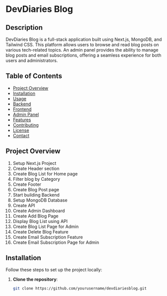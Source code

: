 # DevDiaries Blog

## Description
DevDiaries Blog is a full-stack application built using Next.js, MongoDB, and Tailwind CSS. This platform allows users to browse and read blog posts on various tech-related topics. An admin panel provides the ability to manage blog posts and email subscriptions, offering a seamless experience for both users and administrators.

## Table of Contents
- [Project Overview](#project-overview)
- [Installation](#installation)
- [Usage](#usage)
- [Backend](#backend)
- [Frontend](#frontend)
- [Admin Panel](#admin-panel)
- [Features](#features)
- [Contributing](#contributing)
- [License](#license)
- [Contact](#contact)

## Project Overview
1. Setup Next.js Project
2. Create Header section
3. Create Blog List for Home page
4. Filter blog by Category
5. Create Footer
6. Create Blog Post page
7. Start building Backend
8. Setup MongoDB Database
9. Create API
10. Create Admin Dashboard
11. Create Add Blog Page
12. Display Blog List using API
13. Create Blog List Page for Admin
14. Create Delete Blog Feature
15. Create Email Subscription Feature
16. Create Email Subscription Page for Admin

## Installation
Follow these steps to set up the project locally:

1. **Clone the repository**:
   ```bash
   git clone https://github.com/yourusername/devdiariesblog.git

